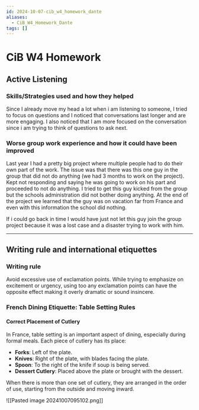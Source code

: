 ```yaml
---
id: 2024-10-07-cib_w4_homework_dante
aliases:
  - CiB_W4_Homework_Dante
tags: []
---
```


# CiB W4 Homework

## Active Listening

### Skills/Strategies used and how they helped

Since I already move my head a lot when i am listening to someone, I tried to focus on questions and I noticed that conversations last longer and are more engaging. I also noticed that I am more focused on the conversation since i am trying to think of questions to ask next.

### Worse group work experience and how it could have been improved

Last year I had a pretty big project where multiple people had to do their own part of the work. The issue was that there was this one guy in the group that did not do anything (we had 3 months to work on the project). Kept not responding and saying he was going to work on his part and proceeded to not do anything. I tried to get this guy kicked from the group but the schools administration did not bother doing anything. At the end of the project we learned that the guy was on vacation far from France and even with this information the school did nothing.

If i could go back in time I would have just not let this guy join the group project because it was a lost case and a disaster trying to work with him.

---

## Writing rule and international etiquettes

### Writing rule

Avoid excessive use of exclamation points. While trying to emphasize on excitement or urgency, using too any exclamation points can have the opposite effect making it overly dramatic or sound insincere.

### French Dining Etiquette: Table Setting Rules

#### Correct Placement of Cutlery

In France, table setting is an important aspect of dining, especially during formal meals. Each piece of cutlery has its place:

- **Forks**: Left of the plate.
- **Knives**: Right of the plate, with blades facing the plate.
- **Spoon**: To the right of the knife if soup is being served.
- **Dessert Cutlery**: Placed above the plate or brought with the dessert.

When there is more than one set of cutlery, they are arranged in the order of use, starting from the outside and moving inward.

![[Pasted image 20241007095102.png]]
